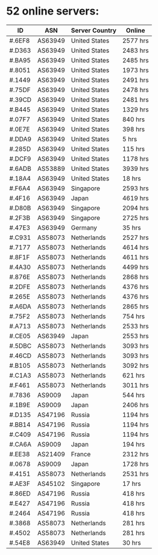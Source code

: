 # 52 online servers:

| ID | ASN | Server Country | Online |
| ------ | ------ | ------ | ------ |
| #.6EF8 | AS63949 | United States | 2577 hrs |
| #.D363 | AS63949 | United States | 2483 hrs |
| #.BA95 | AS63949 | United States | 2485 hrs |
| #.8051 | AS63949 | United States | 1973 hrs |
| #.1449 | AS63949 | United States | 2491 hrs |
| #.75DF | AS63949 | United States | 2478 hrs |
| #.39CD | AS63949 | United States | 2481 hrs |
| #.B445 | AS63949 | United States | 1329 hrs |
| #.07F7 | AS63949 | United States | 840 hrs |
| #.0E7E | AS63949 | United States | 398 hrs |
| #.DDA9 | AS63949 | United States | 5 hrs |
| #.285D | AS63949 | United States | 115 hrs |
| #.DCF9 | AS63949 | United States | 1178 hrs |
| #.6ADB | AS53889 | United States | 3939 hrs |
| #.18A4 | AS63949 | United States | 18 hrs |
| #.F6A4 | AS63949 | Singapore | 2593 hrs |
| #.4F16 | AS63949 | Japan | 4619 hrs |
| #.D80B | AS63949 | Singapore | 2094 hrs |
| #.2F3B | AS63949 | Singapore | 2725 hrs |
| #.47E3 | AS63949 | Germany | 35 hrs |
| #.C931 | AS58073 | Netherlands | 2527 hrs |
| #.7177 | AS58073 | Netherlands | 4614 hrs |
| #.8F1F | AS58073 | Netherlands | 4611 hrs |
| #.4A30 | AS58073 | Netherlands | 4499 hrs |
| #.876E | AS58073 | Netherlands | 2868 hrs |
| #.2DFE | AS58073 | Netherlands | 4376 hrs |
| #.265E | AS58073 | Netherlands | 4376 hrs |
| #.A6DA | AS58073 | Netherlands | 2865 hrs |
| #.75F2 | AS58073 | Netherlands | 754 hrs |
| #.A713 | AS58073 | Netherlands | 2533 hrs |
| #.CE05 | AS63949 | Japan | 2553 hrs |
| #.5DBC | AS58073 | Netherlands | 3093 hrs |
| #.46CD | AS58073 | Netherlands | 3093 hrs |
| #.B105 | AS58073 | Netherlands | 3092 hrs |
| #.C1A3 | AS58073 | Netherlands | 621 hrs |
| #.F461 | AS58073 | Netherlands | 3011 hrs |
| #.7836 | AS9009 | Japan | 544 hrs |
| #.1B9E | AS9009 | Japan | 2406 hrs |
| #.D135 | AS47196 | Russia | 1194 hrs |
| #.BB14 | AS47196 | Russia | 1194 hrs |
| #.C409 | AS47196 | Russia | 1194 hrs |
| #.CA6A | AS9009 | Japan | 194 hrs |
| #.EE38 | AS21409 | France | 2312 hrs |
| #.0678 | AS9009 | Japan | 1728 hrs |
| #.4151 | AS58073 | Netherlands | 2531 hrs |
| #.AE3F | AS45102 | Singapore | 17 hrs |
| #.86ED | AS47196 | Russia | 418 hrs |
| #.E427 | AS47196 | Russia | 418 hrs |
| #.2464 | AS47196 | Russia | 418 hrs |
| #.3868 | AS58073 | Netherlands | 281 hrs |
| #.4502 | AS58073 | Netherlands | 281 hrs |
| #.54E8 | AS63949 | United States | 30 hrs |

